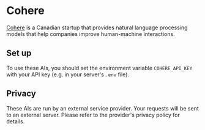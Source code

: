 # Cohere

[Cohere](https://cohere.ai/about) is a Canadian startup that provides natural language processing models that help companies improve human-machine interactions.

## Set up

To use these AIs, you should set the environment variable `COHERE_API_KEY` with your API key (e.g. in your server's `.env` file).

## Privacy

These AIs are run by an external service provider. Your requests will be sent to an external server. Please refer to the provider's privacy policy for details.
